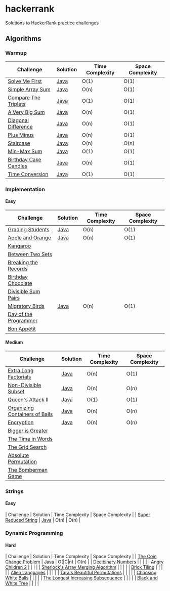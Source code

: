 # hackerrank #
Solutions to HackerRank practice challenges

## Algorithms ##
### Warmup ###
| Challenge        | Solution      | Time Complexity | Space Complexity |
| ---------------- | ------------- | --------------- | ---------------- |
| [Solve Me First](https://www.hackerrank.com/challenges/solve-me-first) | [Java](https://github.com/oknowles/hackerrank/blob/master/algorithms/warmup/SolveMeFirst.java) | O(1) | O(1) |
| [Simple Array Sum](https://www.hackerrank.com/challenges/simple-array-sum)      | [Java](https://github.com/oknowles/hackerrank/blob/master/algorithms/warmup/SimpleArraySum.java) | O(n) | O(1) |
| [Compare The Triplets](https://www.hackerrank.com/challenges/compare-the-triplets)  | [Java](https://github.com/oknowles/hackerrank/blob/master/algorithms/warmup/CompareTheTriplets.java) | O(1) | O(1) |
| [A Very Big Sum](https://www.hackerrank.com/challenges/a-very-big-sum)  | [Java](https://github.com/oknowles/hackerrank/blob/master/algorithms/warmup/AVeryBigSum.java) | O(n) | O(1) |
| [Diagonal Difference](https://www.hackerrank.com/challenges/diagonal-difference)  | [Java](https://github.com/oknowles/hackerrank/blob/master/algorithms/warmup/DiagonalDifference.java) | O(n) | O(1) |
| [Plus Minus](https://www.hackerrank.com/challenges/plus-minus)  | [Java](https://github.com/oknowles/hackerrank/blob/master/algorithms/warmup/PlusMinus.java) | O(n) | O(1) |
| [Staircase](https://www.hackerrank.com/challenges/staircase)  | [Java](https://github.com/oknowles/hackerrank/blob/master/algorithms/warmup/Staircase.java) | O(n) | O(n) |
| [Min-Max Sum](https://www.hackerrank.com/challenges/mini-max-sum) | [Java](https://github.com/oknowles/hackerrank/blob/master/algorithms/warmup/MinMaxSum.java) | O(1) | O(1) |
| [Birthday Cake Candles](https://www.hackerrank.com/challenges/birthday-cake-candles)  | [Java](https://github.com/oknowles/hackerrank/blob/master/algorithms/warmup/BirthdayCakeCandles.java) | O(n) | O(1) |
| [Time Conversion](https://www.hackerrank.com/challenges/time-conversion)  | [Java](https://github.com/oknowles/hackerrank/blob/master/algorithms/warmup/TimeConversion.java) | O(1) | O(1) |

### Implementation ###
#### Easy ####
| Challenge        | Solution      | Time Complexity | Space Complexity |
| ---------------- | ------------- | --------------- | ---------------- |
| [Grading Students](https://www.hackerrank.com/challenges/grading) | [Java](https://github.com/oknowles/hackerrank/blob/master/algorithms/implementation/GradingStudents.java) | O(n) | O(1) |
| [Apple and Orange](https://www.hackerrank.com/challenges/apple-and-orange) | [Java](https://github.com/oknowles/hackerrank/blob/master/algorithms/implementation/AppleAndOrange.java) | O(n) | O(1) |
| [Kangaroo](https://www.hackerrank.com/challenges/kangaroo) |  |  |  |
| [Between Two Sets](https://www.hackerrank.com/challenges/between-two-sets) |  |  |  |
| [Breaking the Records](https://www.hackerrank.com/challenges/breaking-best-and-worst-records) |  |  |  |
| [Birthday Chocolate](https://www.hackerrank.com/challenges/the-birthday-bar) |  |  |  |
| [Divisible Sum Pairs](https://www.hackerrank.com/challenges/divisible-sum-pairs) |  |  |  |
| [Migratory Birds](https://www.hackerrank.com/challenges/migratory-birds) | [Java](https://github.com/oknowles/hackerrank/blob/master/algorithms/implementation/MigratoryBirds.java) | O(n) | O(1) |
| [Day of the Programmer](https://www.hackerrank.com/challenges/day-of-the-programmer) |  |  |  |
| [Bon Appétit](https://www.hackerrank.com/challenges/bon-appetit) |  |  |  |

#### Medium ####
| Challenge        | Solution      | Time Complexity | Space Complexity |
| ---------------- | ------------- | --------------- | ---------------- |
| [Extra Long Factorials](https://www.hackerrank.com/challenges/extra-long-factorials) | [Java](https://github.com/oknowles/hackerrank/blob/master/algorithms/implementation/ExtraLongFactorials.java) | O(n) | O(1) |
| [Non-Divisible Subset](https://www.hackerrank.com/challenges/non-divisible-subset) | [Java](https://github.com/oknowles/hackerrank/blob/master/algorithms/implementation/NonDivisibleSubset.java) | O(n) | O(n) |
| [Queen's Attack II](https://www.hackerrank.com/challenges/queens-attack-2) | [Java](https://github.com/oknowles/hackerrank/blob/master/algorithms/implementation/QueensAttackII.java) | O(1) | O(1) |
| [Organizing Containers of Balls](https://www.hackerrank.com/challenges/organizing-containers-of-balls) | [Java](https://github.com/oknowles/hackerrank/blob/master/algorithms/implementation/OrganizingContainersOfBalls.java) | O(n) | O(n) |
| [Encryption](https://www.hackerrank.com/challenges/encryption) | [Java](https://github.com/oknowles/hackerrank/blob/master/algorithms/implementation/Encryption.java) | O(n) | O(n) |
| [Bigger is Greater](https://www.hackerrank.com/challenges/bigger-is-greater) |  |  |  |
| [The Time in Words](https://www.hackerrank.com/challenges/the-time-in-words) |  |  |  |
| [The Grid Search](https://www.hackerrank.com/challenges/the-grid-search) |  |  |  |
| [Absolute Permutation](https://www.hackerrank.com/challenges/absolute-permutation) |  |  |  |
| [The Bomberman Game](https://www.hackerrank.com/challenges/bomber-man) |  |  |  |

### Strings ###
#### Easy ####
| Challenge        | Solution      | Time Complexity | Space Complexity |
| [Super Reduced String](https://www.hackerrank.com/challenges/reduced-string) | [Java](https://github.com/oknowles/hackerrank/blob/master/algorithms/strings/SuperReducedString.java) | O(n) | O(n) |


### Dynamic Programming ###
#### Hard ####
| Challenge        | Solution      | Time Complexity | Space Complexity |
| [The Coin Change Problem](https://www.hackerrank.com/challenges/coin-change) | [Java](https://github.com/oknowles/hackerrank/blob/master/algorithms/dynamicProgramming/TheCoinChangeProblem.java) | O(|C|n) | O(n) |
| [Decibinary Numbers](https://www.hackerrank.com/challenges/decibinary-numbers) |  |  |  |
| [Angry Children 2](https://www.hackerrank.com/challenges/angry-children-2) |  |  |  |
| [Sherlock's Array Merging Algorithm](https://www.hackerrank.com/challenges/sherlocks-array-merging-algorithm) |  |  |  |
| [Brick Tiling](https://www.hackerrank.com/challenges/brick-tiling) |  |  |  |
| [Alien Languages](https://www.hackerrank.com/challenges/alien-languages) |  |  |  |
| [Tara's Beautiful Permutations](https://www.hackerrank.com/challenges/taras-beautiful-permutations) |  |  |  |
| [Choosing White Balls](https://www.hackerrank.com/challenges/choosing-white-balls) |  |  |  |
| [The Longest Increasing Subsequence](https://www.hackerrank.com/challenges/longest-increasing-subsequent) |  |  |  |
| [Black and White Tree](https://www.hackerrank.com/challenges/black-n-white-tree-1) |  |  |  |
